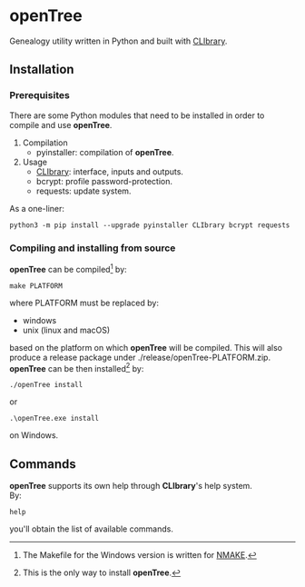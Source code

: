 # openTree

Genealogy utility written in Python and built with [CLIbrary](https://github.com/diantonioandrea/CLIbrary).

## Installation

### Prerequisites

There are some Python modules that need to be installed in order to compile and use **openTree**.

1. Compilation
	* pyinstaller: compilation of **openTree**.
2. Usage
	* [CLIbrary](https://github.com/diantonioandrea/CLIbrary): interface, inputs and outputs.
	* bcrypt: profile password-protection.
	* requests: update system.

As a one-liner:

	python3 -m pip install --upgrade pyinstaller CLIbrary bcrypt requests

### Compiling and installing from source

**openTree** can be compiled[^1] by:

	make PLATFORM

where PLATFORM must be replaced by:

* windows
* unix (linux and macOS)

based on the platform on which **openTree** will be compiled. This will also produce a release package under ./release/openTree-PLATFORM.zip.    
**openTree** can be then installed[^2] by:

	./openTree install

or

	.\openTree.exe install

on Windows.

[^1]: The Makefile for the Windows version is written for [NMAKE](https://learn.microsoft.com/en-gb/cpp/build/reference/nmake-reference?view=msvc-170).
[^2]: This is the only way to install **openTree**.

## Commands

**openTree** supports its own help through **CLIbrary**'s help system.  
By:

	help

you'll obtain the list of available commands.

